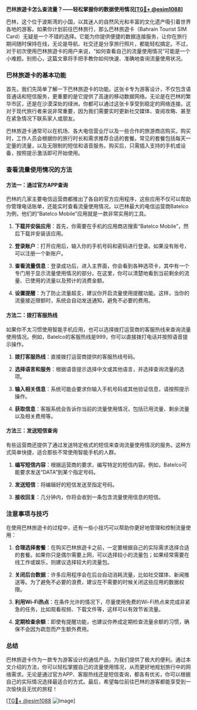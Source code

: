 **巴林旅遊卡怎么查流量？——轻松掌握你的数据使用情况[[TG💪+ @esim1088](https://t.me/s/esim1088)]**

巴林，这个位于波斯湾的小国，以其迷人的自然风光和丰富的文化遗产吸引着世界各地的游客。如果你计划前往巴林旅行，那么巴林旅遊卡（Bahrain Tourist SIM Card）无疑是一个不错的选择。它能为你提供便捷的数据连接服务，让你在旅行期间随时保持在线，无论是导航、社交还是分享旅行照片，都能轻松搞定。不过，对于初次使用巴林旅遊卡的用户来说，“如何查看自己的流量使用情况”可能是一个小难题。别担心，这篇文章将手把手教你如何快速、准确地查询流量使用状况。

### 巴林旅遊卡的基本功能

首先，我们先简单了解一下巴林旅遊卡的功能。这张卡专为游客设计，不仅包含语音通话和短信服务，更重要的是它提供了高速的移动数据网络。无论是在巴林的繁华市区，还是在沙漠深处的绿洲，你都可以通过这张卡享受到稳定的网络连接。这对于现代旅行者来说非常重要，因为我们需要实时更新社交媒体、查阅攻略、甚至在紧急情况下联系家人或朋友。

巴林旅遊卡通常可以在机场、各大电信营业厅以及一些合作的旅游商店购买。购买时，工作人员会根据你的旅行时长和需求推荐合适的套餐。常见的套餐包括每天一定量的流量，以及无限制的短信和语音服务。购买后，只需插入支持的手机或设备，按照提示激活即可开始使用。

### 查看流量使用情况的方法

#### 方法一：通过官方APP查询

巴林的几家主要电信运营商都推出了各自的官方应用程序，这些应用不仅可以帮助你管理电话账单，还能实时查看流量使用情况。以巴林最大的电信运营商Batelco为例，他们的“Batelco Mobile”应用就是一款非常实用的工具。

1. **下载并安装应用**：首先，你需要在手机的应用商店搜索“Batelco Mobile”，然后下载并安装该应用。
   
2. **登录账户**：打开应用后，输入你的手机号码和密码进行登录。如果没有账号，可以注册一个新账户。

3. **查看流量信息**：登录成功后，进入主界面，你会看到各种选项卡，其中有一个专门用于显示流量使用情况的部分。在这里，你可以清楚地看到当前剩余的流量、已使用的流量以及预计的消费金额。

4. **设置提醒**：为了防止流量超支，建议你开启流量使用提醒功能。这样，当你的流量接近限额时，系统会自动发送通知，避免不必要的费用。

#### 方法二：拨打客服热线

如果你不太习惯使用智能手机应用，也可以选择拨打运营商的客服热线来查询流量使用情况。例如，Batelco的客服热线是999，你可以直接拨打电话并按照语音提示操作。

1. **拨打客服热线**：直接拨打运营商提供的客服热线号码。

2. **选择语言和服务**：根据语音提示选择中文或其他语言，并选择查询流量的选项。

3. **输入相关信息**：系统可能会要求你输入手机号码或其他验证信息，请按照提示操作。

4. **获取信息**：客服系统会告诉你当前的流量使用情况，包括已用流量、剩余流量以及相关费用等。

#### 方法三：发送短信查询

有些运营商还提供了通过发送特定格式的短信来查询流量使用情况的服务。这种方式简单快捷，适合那些不常使用智能手机的人群。

1. **编写短信内容**：根据运营商的要求，编写特定的短信内容。例如，Batelco可能要求发送“DATA”到某个指定号码。

2. **发送短信**：将编辑好的短信发送至指定号码。

3. **接收回复**：几分钟内，你将会收到一条包含流量使用信息的短信。

### 注意事项与技巧

在使用巴林旅遊卡的过程中，还有一些小技巧可以帮助你更好地管理和控制流量使用：

1. **合理选择套餐**：在购买巴林旅遊卡之前，一定要根据自己的实际需求选择合适的套餐。如果你只是偶尔需要上网，可以选择较小的流量包；如果经常需要在线工作或娱乐，则建议选择较大的流量包。

2. **关闭后台数据**：许多应用程序会在后台自动消耗流量，比如社交媒体、新闻推送等。为了避免不必要的浪费，建议在不需要的时候关闭这些应用的数据权限。

3. **利用Wi-Fi热点**：在条件允许的情况下，尽量使用免费的Wi-Fi热点来完成非紧急的任务，比如观看视频、下载文件等，这样可以有效节省流量。

4. **定期检查余额**：即使有提醒功能，也建议你养成定期检查流量余额的习惯，确保不会因为疏忽而产生额外费用。

### 总结

巴林旅遊卡作为一款专为游客设计的通信产品，为我们提供了极大的便利。通过本文介绍的方法，你可以轻松掌握自己的流量使用情况，从而更好地规划旅行中的网络需求。无论是通过官方APP、客服热线还是短信查询，都各有优劣，你可以根据自己的实际情况选择最适合的方式。最后，希望每位前往巴林的游客都能享受到一次愉快且无忧的旅程！

[[TG💪+ @esim1088](https://t.me/s/esim1088) ![Image](https://i.postimg.cc/4NQfJmqS/Snipaste-2025-05-13-00-14-12.png)]